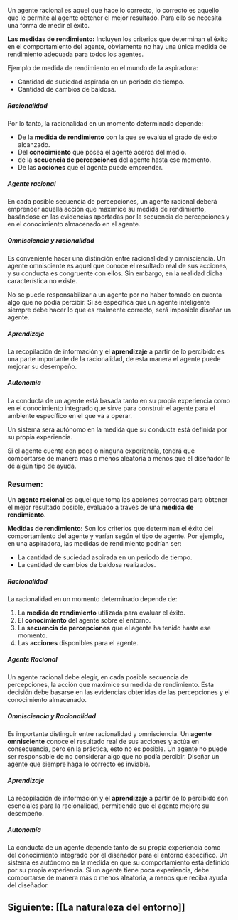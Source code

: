 Un agente racional es aquel que hace lo correcto, lo correcto es aquello que le permite al agente obtener el mejor resultado. Para ello se necesita una forma de medir el éxito.

**Las medidas de rendimiento:** Incluyen los criterios que determinan el éxito en el comportamiento del agente, obviamente no hay una única medida de rendimiento adecuada para todos los agentes.

Ejemplo de medida de rendimiento en el mundo de la aspiradora:
* Cantidad de suciedad aspirada en un periodo de tiempo.
* Cantidad de cambios de baldosa.

##### Racionalidad

Por lo tanto, la racionalidad en un momento determinado depende:
+ De la **medida de rendimiento** con la que se evalúa el grado de éxito alcanzado.
+ Del **conocimiento** que posea el agente acerca del medio.
+ de la **secuencia de percepciones** del agente hasta ese momento.
+ De las **acciones** que el agente puede emprender.

##### Agente racional

En cada posible secuencia de percepciones, un agente racional deberá emprender aquella acción que maximice su medida de rendimiento, basándose en las evidencias aportadas por la secuencia de percepciones y en el conocimiento almacenado en el agente.

##### Omnisciencia y racionalidad

Es conveniente hacer una distinción entre racionalidad y omnisciencia. Un agente omnisciente es aquel que conoce el resultado real de sus acciones, y su conducta es congruente con ellos. Sin embargo, en la realidad dicha característica no existe.

No se puede responsabilizar a un agente por no haber tomado en cuenta algo que no podía percibir. Si se especifica que un agente inteligente siempre debe hacer lo que es realmente correcto, será imposible diseñar un agente.

##### Aprendizaje

La recopilación de información y el **aprendizaje** a partir de lo percibido es una parte importante de la racionalidad, de esta manera el agente puede mejorar su desempeño.

##### Autonomía

La conducta de un agente está basada tanto en su propia experiencia como en el conocimiento integrado que sirve para construir el agente para el ambiente específico en el que va a operar.

Un sistema será autónomo en la medida que su conducta está definida por su propia experiencia.

Si el agente cuenta con poca o ninguna experiencia, tendrá que comportarse de manera más o menos aleatoria a menos que el diseñador le dé algún tipo de ayuda.

### Resumen:

Un **agente racional** es aquel que toma las acciones correctas para obtener el mejor resultado posible, evaluado a través de una **medida de rendimiento**.

**Medidas de rendimiento:** Son los criterios que determinan el éxito del comportamiento del agente y varían según el tipo de agente. Por ejemplo, en una aspiradora, las medidas de rendimiento podrían ser:

- La cantidad de suciedad aspirada en un periodo de tiempo.
- La cantidad de cambios de baldosa realizados.

##### Racionalidad

La racionalidad en un momento determinado depende de:

1. La **medida de rendimiento** utilizada para evaluar el éxito.
2. El **conocimiento** del agente sobre el entorno.
3. La **secuencia de percepciones** que el agente ha tenido hasta ese momento.
4. Las **acciones** disponibles para el agente.

##### Agente Racional

Un agente racional debe elegir, en cada posible secuencia de percepciones, la acción que maximice su medida de rendimiento. Esta decisión debe basarse en las evidencias obtenidas de las percepciones y el conocimiento almacenado.

##### Omnisciencia y Racionalidad

Es importante distinguir entre racionalidad y omnisciencia. Un **agente omnisciente** conoce el resultado real de sus acciones y actúa en consecuencia, pero en la práctica, esto no es posible. Un agente no puede ser responsable de no considerar algo que no podía percibir. Diseñar un agente que siempre haga lo correcto es inviable.

##### Aprendizaje

La recopilación de información y el **aprendizaje** a partir de lo percibido son esenciales para la racionalidad, permitiendo que el agente mejore su desempeño.

##### Autonomía

La conducta de un agente depende tanto de su propia experiencia como del conocimiento integrado por el diseñador para el entorno específico. Un sistema es autónomo en la medida en que su comportamiento está definido por su propia experiencia. Si un agente tiene poca experiencia, debe comportarse de manera más o menos aleatoria, a menos que reciba ayuda del diseñador.

## **Siguiente:** [[La naturaleza del entorno]]
